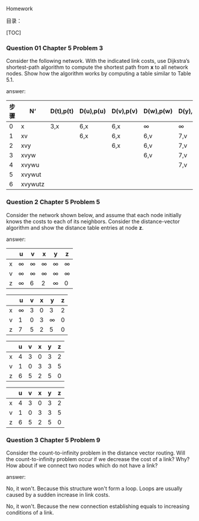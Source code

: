 Homework

目录：

[TOC]

### Question 01 Chapter 5 Problem 3

 Consider the following network. With the indicated link costs, use Dijkstra’s shortest-path algorithm to compute the shortest path from **x** to all network nodes. Show how the algorithm works by computing a table similar to Table 5.1.

answer:

| 步骤 | N‘      | D(t),p(t) | D(u),p(u) | D(v),p(v) | D(w),p(w) | D(y),p(y) | D(z),p(z) |
| ---- | ------- | --------- | --------- | --------- | --------- | --------- | --------- |
| 0    | x       | 3,x       | 6,x       | 6,x       | ∞         | ∞         | 8,v       |
| 1    | xv      |           | 6,x       | 6,x       | 6,v       | 7,v       | 8,v       |
| 2    | xvy     |           |           | 6,x       | 6,v       | 7,v       | 8,v       |
| 3    | xvyw    |           |           |           | 6,v       | 7,v       | 8,v       |
| 4    | xvywu   |           |           |           |           | 7,v       | 8,v       |
| 5    | xvywut  |           |           |           |           |           | 8,v       |
| 6    | xvywutz |           |           |           |           |           |           |



### Question 2 Chapter 5 Problem 5

Consider the network shown below, and assume that each node initially knows the costs to each of its neighbors. Consider the distance-vector algorithm and show the distance table entries at node **z**.

answer:

|      | u    | v    | x    | y    | z    |
| ---- | ---- | ---- | ---- | ---- | ---- |
| x    | ∞    | ∞    | ∞    | ∞    | ∞    |
| v    | ∞    | ∞    | ∞    | ∞    | ∞    |
| z    | ∞    | 6    | 2    | ∞    | 0    |

|      | u    | v    | x    | y    | z    |
| ---- | ---- | ---- | ---- | ---- | ---- |
| x    | ∞    | 3    | 0    | 3    | 2    |
| v    | 1    | 0    | 3    | ∞    | 0    |
| z    | 7    | 5    | 2    | 5    | 0    |

|      | u    | v    | x    | y    | z    |
| ---- | ---- | ---- | ---- | ---- | ---- |
| x    | 4    | 3    | 0    | 3    | 2    |
| v    | 1    | 0    | 3    | 3    | 5    |
| z    | 6    | 5    | 2    | 5    | 0    |

|      | u    | v    | x    | y    | z    |
| ---- | ---- | ---- | ---- | ---- | ---- |
| x    | 4    | 3    | 0    | 3    | 2    |
| v    | 1    | 0    | 3    | 3    | 5    |
| z    | 6    | 5    | 2    | 5    | 0    |



### Question 3 Chapter 5 Problem 9

Consider the count-to-infinity problem in the distance vector routing. Will the count-to-infinity problem occur if we decrease the cost of a link? Why? How about if we connect two nodes which do not have a link?

answer:

No, it won't. Because this structure won't form a loop. Loops are usually caused by a sudden increase in link costs.  

No, it won't. Because the new connection establishing equals to increasing conditions of a link.